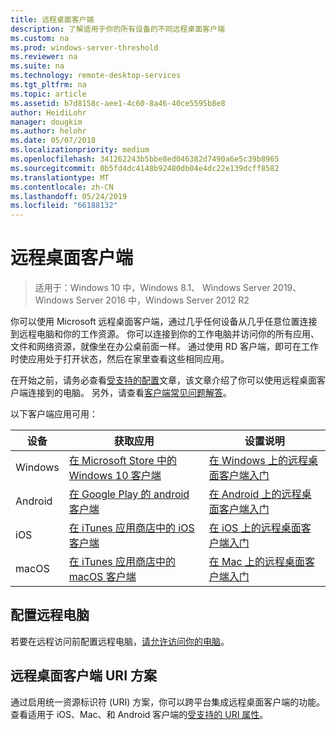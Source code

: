 ```yaml
---
title: 远程桌面客户端
description: 了解适用于你的所有设备的不同远程桌面客户端
ms.custom: na
ms.prod: windows-server-threshold
ms.reviewer: na
ms.suite: na
ms.technology: remote-desktop-services
ms.tgt_pltfrm: na
ms.topic: article
ms.assetid: b7d8158c-aee1-4c60-8a46-40ce5595b8e8
author: HeidiLohr
manager: dougkim
ms.author: helohr
ms.date: 05/07/2018
ms.localizationpriority: medium
ms.openlocfilehash: 341262243b5bbe8ed046382d7490a6e5c39b8965
ms.sourcegitcommit: 0b5fd4dc4148b92480db04e4dc22e139dcff8582
ms.translationtype: MT
ms.contentlocale: zh-CN
ms.lasthandoff: 05/24/2019
ms.locfileid: "66188132"
---
```

# <a name="remote-desktop-clients"></a>远程桌面客户端

>适用于：Windows 10 中，Windows 8.1、 Windows Server 2019、 Windows Server 2016 中，Windows Server 2012 R2

你可以使用 Microsoft 远程桌面客户端，通过几乎任何设备从几乎任意位置连接到远程电脑和你的工作资源。 你可以连接到你的工作电脑并访问你的所有应用、文件和网络资源，就像坐在办公桌前面一样。 通过使用 RD 客户端，即可在工作时使应用处于打开状态，然后在家里查看这些相同应用。

在开始之前，请务必查看[受支持的配置](remote-desktop-supported-config.md)文章，该文章介绍了你可以使用远程桌面客户端连接到的电脑。 另外，请查看[客户端常见问题解答](remote-desktop-client-faq.md)。

以下客户端应用可用：

| 设备   | 获取应用                                                                                                     | 设置说明                                                                |
|----------|-----------------------------------------------------------------------------------------------------------------|------------------------------------------------------------------------------------|
| Windows  | [在 Microsoft Store 中的 Windows 10 客户端](https://go.microsoft.com/fwlink/?LinkID=616709)                      | [在 Windows 上的远程桌面客户端入门](windows.md)                |
| Android  | [在 Google Play 的 android 客户端](https://play.google.com/store/apps/details?id=com.microsoft.rdc.android)        | [在 Android 上的远程桌面客户端入门](remote-desktop-android.md) |
| iOS      | [在 iTunes 应用商店中的 iOS 客户端](https://itunes.apple.com/us/app/microsoft-remote-desktop/id714464092?mt=8)     | [在 iOS 上的远程桌面客户端入门](remote-desktop-ios.md)         |
| macOS    | [在 iTunes 应用商店中的 macOS 客户端](https://itunes.apple.com/us/app/microsoft-remote-desktop/id1295203466?mt=12) | [在 Mac 上的远程桌面客户端入门](remote-desktop-mac.md)         |

## <a name="configuring-the-remote-pc"></a>配置远程电脑

若要在远程访问前配置远程电脑，[请允许访问你的电脑](remote-desktop-allow-access.md)。

## <a name="remote-desktop-client-uri-scheme"></a>远程桌面客户端 URI 方案

通过启用统一资源标识符 (URI) 方案，你可以跨平台集成远程桌面客户端的功能。 查看适用于 iOS、Mac、和 Android 客户端的[受支持的 URI 属性](remote-desktop-uri.md)。
